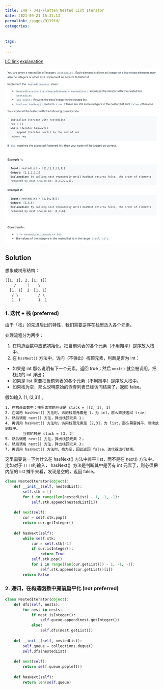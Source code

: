 ```yaml
---
title: 149 - 341-Flatten Nested List Iterator
date: 2021-09-21 15:33:13
permalink: /pages/9119fd/
categories:
  

tags:
  - 
---
```

[LC link](https://leetcode.com/problems/flatten-nested-list-iterator/)
[explanation](https://leetcode-cn.com/problems/flatten-nested-list-iterator/solution/fu-xue-ming-zhu-xiang-jie-ti-yi-shu-li-d-n4qa/)

![](https://raw.githubusercontent.com/emmableu/image/master/341-0.png)

## Solution
想象成树形结构：
```
[[1, 1], 2, [1, 1]] 
    /     |    \
  [1, 1]  2  [1, 1] 
   / \         / \
   1  1        1  1
```

### 1. 迭代 + 栈 (preferred)
由于「栈」的先进后出的特性，我们需要逆序在栈里放入各个元素。

处理流程分为两步： 

1. 在构造函数中应该初始化，把当前列表的各个元素（不用摊平）逆序放入栈中。
2. 在 `hasNext()` 方法中，访问（不弹出）栈顶元素，判断是否为 int：
  - 如果是 int 那么说明有下一个元素，返回 true；然后 `next()` 就会被调用，把栈顶的 int 弹出；
  - 如果是 list 需要把当前列表的各个元素（不用摊平）逆序放入栈中。
  - 如果栈为空，那么说明原始的嵌套列表已经访问结束了，返回 false。


假如输入 [1, [2,3]] 。
```
1. 在构造函数中：栈里面放的应该是 stack = [[2, 3], 1]
2. 在调用 hasNext() 方法时，访问栈顶元素是 1，为 int，那么直接返回 true;
3. 然后调用 next() 方法，弹出栈顶元素 1；
4. 再调用 hasNext() 方法时，访问栈顶元素是 [2,3]，为 list，那么需要摊平，继续放到栈中。
        当前的栈是 stack = [3, 2]
5. 然后调用 next() 方法，弹出栈顶元素 2；
6. 然后调用 next() 方法，弹出栈顶元素 3；
7. 再调用 hasNext() 方法时，栈为空，因此返回 false，迭代器运行结束。
```

这里需要说一下为什么在 hasNext() 方法中摊平 list，而不是在 next() 方法中。比如对于 `[[]]`的输入， hasNext()  方法是判断其中是否有 int 元素了，则必须把内层的 list 摊平来看，发现是空的，返回 false。

```python
class NestedIterator(object):
    def __init__(self, nestedList):
        self.stk = []
        for i in range(len(nestedList) - 1, -1, -1):
            self.stk.append(nestedList[i])

    def next(self):
        cur = self.stk.pop()
        return cur.getInteger()

    def hasNext(self):
        while self.stk:
            cur = self.stk[-1]
            if cur.isInteger():
                return True
            self.stk.pop()
            for i in range(len(cur.getList()) - 1, -1, -1):
                self.stk.append(cur.getList()[i])
        return False
```

### 2. 递归，在构造函数中提前扁平化 (not preferred)
```python
class NestedIterator(object):
    def dfs(self, nests):
        for nest in nests:
            if nest.isInteger():
                self.queue.append(nest.getInteger())
            else:
                self.dfs(nest.getList())
                    
    def __init__(self, nestedList):
        self.queue = collections.deque()
        self.dfs(nestedList)

    def next(self):
        return self.queue.popleft()

    def hasNext(self):
        return len(self.queue)
```
